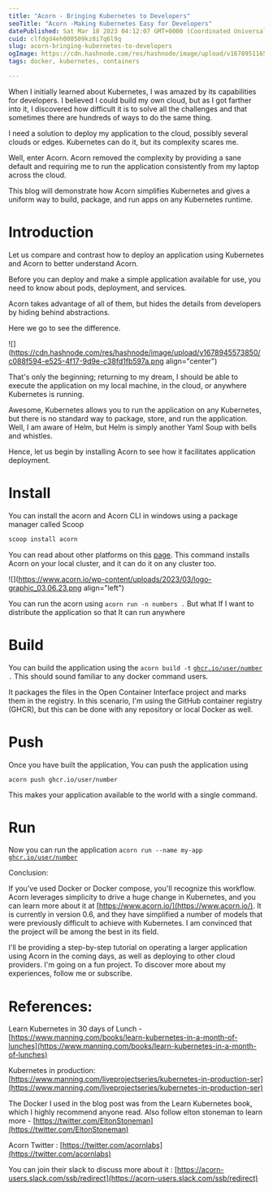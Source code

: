```yaml
---
title: "Acorn - Bringing Kubernetes to Developers"
seoTitle: "Acorn -Making Kubernetes Easy for Developers"
datePublished: Sat Mar 18 2023 04:12:07 GMT+0000 (Coordinated Universal Time)
cuid: clfdgd4eh000509kz8i7q6l9q
slug: acorn-bringing-kubernetes-to-developers
ogImage: https://cdn.hashnode.com/res/hashnode/image/upload/v1678951165073/0b5c50ac-5c50-46eb-9db3-2d8ff341cb42.jpeg
tags: docker, kubernetes, containers

---
```


When I initially learned about Kubernetes, I was amazed by its capabilities for developers. I believed I could build my own cloud, but as I got farther into it, I discovered how difficult it is to solve all the challenges and that sometimes there are hundreds of ways to do the same thing.

I need a solution to deploy my application to the cloud, possibly several clouds or edges. Kubernetes can do it, but its complexity scares me.

Well, enter Acorn. Acorn removed the complexity by providing a sane default and requiring me to run the application consistently from my laptop across the cloud.

This blog will demonstrate how Acorn simplifies Kubernetes and gives a uniform way to build, package, and run apps on any Kubernetes runtime.

# Introduction

Let us compare and contrast how to deploy an application using Kubernetes and Acorn to better understand Acorn.

Before you can deploy and make a simple application available for use, you need to know about pods, deployment, and services.

Acorn takes advantage of all of them, but hides the details from developers by hiding behind abstractions.

Here we go to see the difference.

![](https://cdn.hashnode.com/res/hashnode/image/upload/v1678945573850/c088f594-e525-4f17-9d9e-c38fd1fb597a.png align="center")

That's only the beginning; returning to my dream, I should be able to execute the application on my local machine, in the cloud, or anywhere Kubernetes is running.

Awesome, Kubernetes allows you to run the application on any Kubernetes, but there is no standard way to package, store, and run the application. Well, I am aware of Helm, but Helm is simply another Yaml Soup with bells and whistles.

Hence, let us begin by installing Acorn to see how it facilitates application deployment.

# Install

You can install the acorn and Acorn CLI in windows using a package manager called Scoop

```bash
scoop install acorn
```

You can read about other platforms on this [page](https://docs.acorn.io/installation/installing). This command installs Acorn on your local cluster, and it can do it on any cluster too.

![](https://www.acorn.io/wp-content/uploads/2023/03/logo-graphic_03.06.23.png align="left")

You can run the acorn using `acorn run -n numbers .` But what If I want to distribute the application so that It can run anywhere

# Build

You can build the application using the `acorn build -t` [`ghcr.io/user/number`](http://ghcr.io/user/web) `.` This should sound familiar to any docker command users.

It packages the files in the Open Container Interface project and marks them in the registry. In this scenario, I'm using the GitHub container registry (GHCR), but this can be done with any repository or local Docker as well.

# Push

Once you have built the application, You can push the application using

`acorn push ghcr.io/user/number`

This makes your application available to the world with a single command.

# Run

Now you can run the application `acorn run --name my-app` [`ghcr.io/user/number`](http://ghcr.io/user/web)

Conclusion:

If you've used Docker or Docker compose, you'll recognize this workflow. Acorn leverages simplicity to drive a huge change in Kubernetes, and you can learn more about it at [https://www.acorn.io/](https://www.acorn.io/). It is currently in version 0.6, and they have simplified a number of models that were previously difficult to achieve with Kubernetes. I am convinced that the project will be among the best in its field.

I'll be providing a step-by-step tutorial on operating a larger application using Acorn in the coming days, as well as deploying to other cloud providers. I'm going on a fun project. To discover more about my experiences, follow me or subscribe.

# References:

Learn Kubernetes in 30 days of Lunch - [https://www.manning.com/books/learn-kubernetes-in-a-month-of-lunches](https://www.manning.com/books/learn-kubernetes-in-a-month-of-lunches)

Kubernetes in production: [https://www.manning.com/liveprojectseries/kubernetes-in-production-ser](https://www.manning.com/liveprojectseries/kubernetes-in-production-ser)

The Docker I used in the blog post was from the Learn Kubernetes book, which I highly recommend anyone read. Also follow elton stoneman to learn more - [https://twitter.com/EltonStoneman](https://twitter.com/EltonStoneman)

Acorn Twitter : [https://twitter.com/acornlabs](https://twitter.com/acornlabs)

You can join their slack to discuss more about it : [https://acorn-users.slack.com/ssb/redirect](https://acorn-users.slack.com/ssb/redirect)